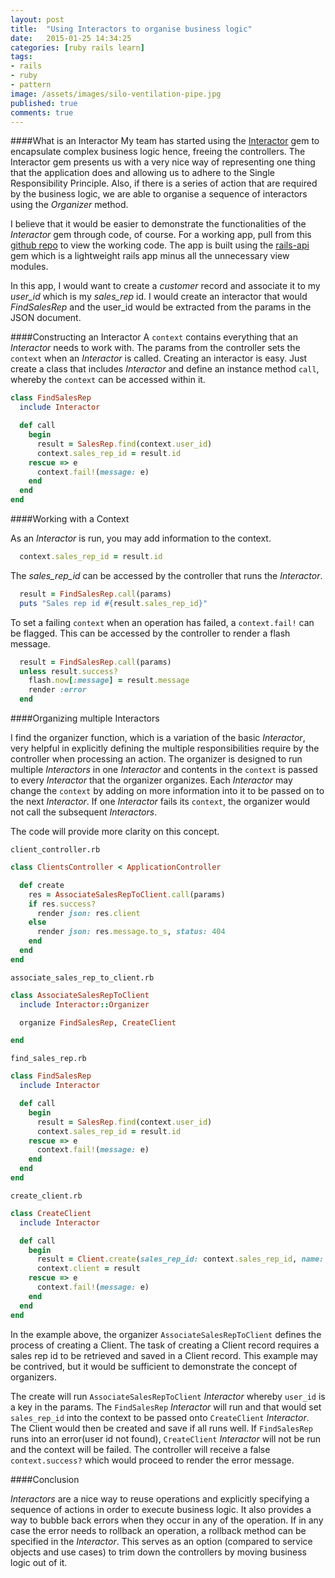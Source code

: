 ```yaml
---
layout: post
title:  "Using Interactors to organise business logic"
date:   2015-01-25 14:34:25
categories: [ruby rails learn]
tags:
- rails
- ruby
- pattern
image: /assets/images/silo-ventilation-pipe.jpg
published: true
comments: true
---
```


####What is an Interactor
My team has started using the [Interactor](https://github.com/collectiveidea/interactor) gem to encapsulate complex business logic hence, freeing the controllers. The Interactor gem presents us with a very nice way of representing one thing that the application does and allowing us to adhere to the Single Responsibility Principle. Also, if there is a series of action that are required by the business logic, we are able to organise a sequence of interactors using the *Organizer* method.

I believe that it would be easier to demonstrate the functionalities of the *Interactor* gem through code, of course.
For a working app, pull from this [github repo](https://github.com/daphsta/interactor_example_app) to view the working code. The app is built using the [rails-api](https://github.com/rails-api/rails-api) gem which is a lightweight rails app minus all the unnecessary view modules.

In this app, I would want to create a *customer* record and associate it to my *user_id* which is my *sales_rep* id.
I would create an interactor that would *FindSalesRep* and the user_id would be extracted from the params in the JSON document. 

####Constructing an Interactor
A `context` contains everything that an *Interactor* needs to work with. The params from the controller sets the `context` when an *Interactor* is called. 
Creating an interactor is easy. Just create a class that includes *Interactor* and define an instance method `call`, whereby the `context` can be accessed within it. 

```ruby
class FindSalesRep
  include Interactor

  def call
    begin
      result = SalesRep.find(context.user_id)
      context.sales_rep_id = result.id
    rescue => e
      context.fail!(message: e)
    end
  end
end
```
####Working with a Context

As an *Interactor* is run, you may add information to the context.

```ruby
  context.sales_rep_id = result.id
```
The *sales_rep_id* can be accessed by the controller that runs the *Interactor*.
```ruby
  result = FindSalesRep.call(params)
  puts "Sales rep id #{result.sales_rep_id}"
```
To set a failing `context` when an operation has failed, a `context.fail!` can be flagged. This can be accessed by the controller to render a flash message.

```ruby
  result = FindSalesRep.call(params)
  unless result.success?
    flash.now[:message] = result.message
    render :error
  end
```

####Organizing multiple Interactors

I find the organizer function, which is a variation of the basic *Interactor*, very helpful in explicitly defining the multiple responsibilities require by the controller when processing an action. The organizer is designed to run multiple *Interactors* in one *Interactor* and contents in the `context` is passed to every *Interactor* that the organizer organizes. Each *Interactor* may change the `context` by adding on more information into it to be passed on to the next *Interactor*. If one *Interactor* fails its `context`, the organizer would not call the subsequent *Interactors*.

The code will provide more clarity on this concept.

`client_controller.rb`

```ruby
class ClientsController < ApplicationController

  def create
    res = AssociateSalesRepToClient.call(params)
    if res.success?
      render json: res.client
    else
      render json: res.message.to_s, status: 404
    end
  end
end
```

`associate_sales_rep_to_client.rb`

```ruby
class AssociateSalesRepToClient
  include Interactor::Organizer

  organize FindSalesRep, CreateClient

end
```

`find_sales_rep.rb`

```ruby
class FindSalesRep
  include Interactor

  def call
    begin
      result = SalesRep.find(context.user_id)
      context.sales_rep_id = result.id
    rescue => e
      context.fail!(message: e)
    end
  end
end
```

`create_client.rb`

```ruby
class CreateClient
  include Interactor

  def call
    begin
      result = Client.create(sales_rep_id: context.sales_rep_id, name: context.name, abn: context.abn)
      context.client = result
    rescue => e
      context.fail!(message: e)
    end
  end
end
```
In the example above, the organizer `AssociateSalesRepToClient` defines the process of creating a Client. The task of creating a Client record requires a sales rep id to be retrieved and saved in a Client record. This example may be contrived, but it would be sufficient to demonstrate the concept of organizers.

The create will run `AssociateSalesRepToClient` *Interactor* whereby `user_id` is a key in the params. The `FindSalesRep` *Interactor* will run and that would set `sales_rep_id` into the context to be passed onto `CreateClient` *Interactor*. The Client would then be created and save if all runs well. If `FindSalesRep` runs into an error(user id not found), `CreateClient` *Interactor* will not be run and the context will be failed.
The controller will receive a false `context.success?` which would proceed to render the error message.

####Conclusion

*Interactors* are a nice way to reuse operations and explicitly specifying a sequence of actions in order to execute business logic. It also provides a way to bubble back errors when they occur in any of the operation. If in any case the error needs to rollback an operation, a rollback method can be specified in the *Interactor*. This serves as an option (compared to service objects and use cases) to trim down the controllers by moving business logic out of it.
